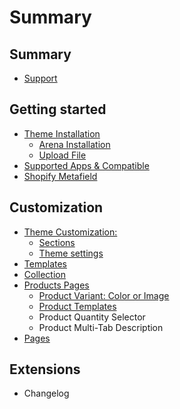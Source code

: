 # Summary

## Summary

* [Support](summary/support.md)

## Getting started

* [Theme Installation](README.md)
  * [Arena Installation](arena-installation.md)
  * [Upload File](upload-file.md)
* [Supported Apps & Compatible](app.md)
* [Shopify Metafield](shopify-metafield.md)

## Customization

* [Theme Customization:](theme-customization.md)
  * [Sections](sections.md)
  * [Theme settings](theme-settings.md)
* [Templates](templates.md)
* [Collection](collection.md)
* [Products Pages](products.md)
  * [Product Variant: Color or Image](products/product-color-variant.md)
  * [Product Templates](products/product-templates.md)
  * Product Quantity Selector
  * Product Multi-Tab Description
* [Pages](pages.md)

## Extensions

* Changelog

